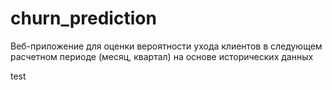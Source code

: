 # churn_prediction
Веб-приложение для оценки вероятности ухода клиентов в следующем расчетном периоде (месяц, квартал) на основе исторических данных

test
